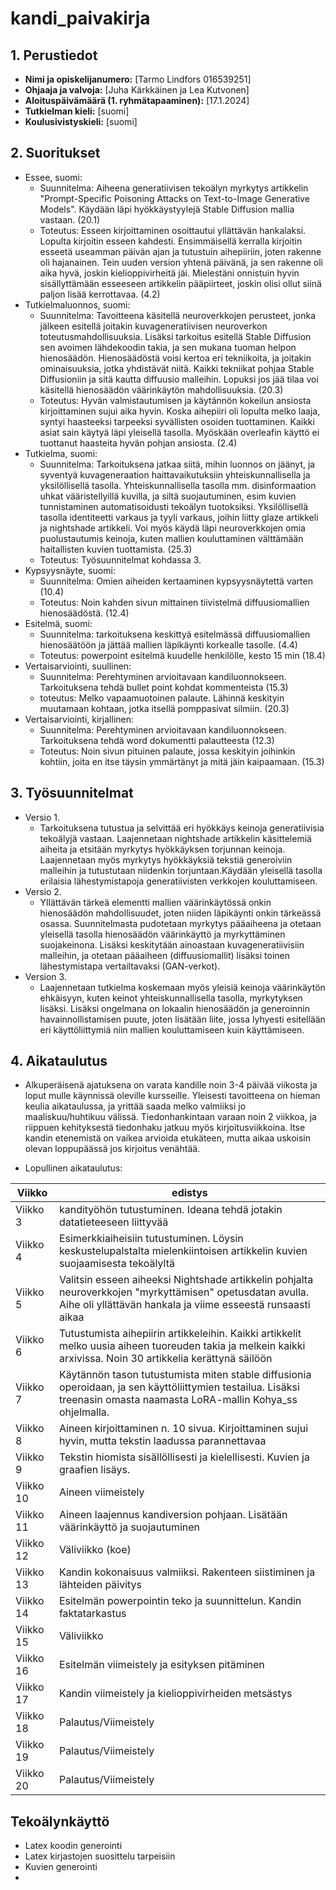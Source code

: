# kandi_paivakirja

## 1. Perustiedot
- **Nimi ja opiskelijanumero:** [Tarmo Lindfors 016539251]
- **Ohjaaja ja valvoja:** [Juha Kärkkäinen ja Lea Kutvonen]
- **Aloituspäivämäärä (1. ryhmätapaaminen):** [17.1.2024]
- **Tutkielman kieli:** [suomi]
- **Koulusivistyskieli:** [suomi]

## 2. Suoritukset
- Essee, suomi:
   - Suunnitelma: Aiheena generatiivisen tekoälyn myrkytys artikkelin "Prompt-Specific Poisoning Attacks on Text-to-Image Generative Models". Käydään läpi hyökkäystyylejä Stable Diffusion mallia vastaan. (20.1)
   - Toteutus: Esseen kirjoittaminen osoittautui yllättävän hankalaksi. Lopulta kirjoitin esseen kahdesti. Ensimmäisellä kerralla kirjoitin esseetä useamman päivän ajan ja tutustuin aihepiiriin, joten rakenne oli hajanainen. Tein uuden version yhtenä päivänä, ja sen rakenne oli aika hyvä, joskin kielioppivirheitä jäi. Mielestäni onnistuin hyvin sisällyttämään esseeseen artikkelin pääpiirteet, joskin olisi ollut siinä paljon lisää kerrottavaa. (4.2)
- Tutkielmaluonnos, suomi:
   - Suunnitelma: Tavoitteena käsitellä neuroverkkojen perusteet, jonka jälkeen esitellä joitakin kuvageneratiivisen neuroverkon toteutusmahdollisuuksia. Lisäksi tarkoitus esitellä Stable Diffusion sen avoimen lähdekoodin takia, ja sen mukana tuoman helpon hienosäädön. Hienosäädöstä voisi kertoa eri tekniikoita, ja joitakin ominaisuuksia, jotka yhdistävät niitä. Kaikki tekniikat pohjaa Stable Diffusioniin ja sitä kautta diffuusio malleihin. Lopuksi jos jää tilaa voi käsitellä hienosäädön väärinkäytön mahdollisuuksia. (20.3)
   - Toteutus: Hyvän valmistautumisen ja käytännön kokeilun ansiosta kirjoittaminen sujui aika hyvin. Koska aihepiiri oli lopulta melko laaja, syntyi haasteeksi tarpeeksi syvällisten osoiden tuottaminen. Kaikki asiat sain käytyä läpi yleisellä tasolla. Myöskään overleafin käyttö ei tuottanut haasteita hyvän pohjan ansiosta. (2.4)
- Tutkielma, suomi:
  - Suunnitelma: Tarkoituksena jatkaa siitä, mihin luonnos on jäänyt, ja syventyä kuvageneraation haittavaikutuksiin yhteiskunnallisella ja yksilöllisellä tasolla. Yhteiskunnallisella tasolla mm. disinformaation uhkat vääristellyillä kuvilla, ja siltä suojautuminen, esim kuvien tunnistaminen automatisoidusti tekoälyn tuotoksiksi. Yksilöllisellä tasolla identiteetti varkaus ja tyyli varkaus, joihin liitty glaze artikkeli ja nightshade artikkeli. Voi myös käydä läpi neuroverkkojen omia puolustautumis keinoja, kuten mallien kouluttaminen välttämään haitallisten kuvien tuottamista. (25.3)
  - Toteutus: Työsuunnitelmat kohdassa 3.
- Kypsyysnäyte, suomi:
     - Suunnitelma: Omien aiheiden kertaaminen kypsyysnäytettä varten (10.4)
     - Toteutus: Noin kahden sivun mittainen tiivistelmä diffuusiomallien hienosäädöstä. (12.4)
- Esitelmä, suomi:
     - Suunnitelma: tarkoituksena keskittyä esitelmässä diffuusiomallien hienosäätöön ja jättää mallien läpikäynti korkealle tasolle. (4.4)
     - Toteutus: powerpoint esitelmä kuudelle henkilölle, kesto 15 min (18.4)
- Vertaisarviointi, suullinen:
   -  Suunnitelma: Perehtyminen arvioitavaan kandiluonnokseen. Tarkoituksena tehdä bullet point kohdat kommenteista (15.3)
   -   toteutus: Melko vapaamuotoinen palaute. Lähinnä keskityin muutamaan kohtaan, jotka itsellä pomppasivat silmiin. (20.3)
- Vertaisarviointi, kirjallinen:
   -  Suunnitelma: Perehtyminen arvioitavaan kandiluonnokseen. Tarkoituksena tehdä word dokumentti palautteesta (12.3)
   - Toteutus: Noin sivun pituinen palaute, jossa keskityin joihinkin kohtiin, joita en itse täysin ymmärtänyt ja mitä jäin kaipaamaan. (15.3)
 
## 3. Työsuunnitelmat

- Versio 1.
   - Tarkoituksena tutustua ja selvittää eri hyökkäys keinoja generatiivisia tekoälyjä vastaan. Laajennetaan nightshade artikkelin käsittelemiä aiheita ja etsitään myrkytys hyökkäyksen torjunnan keinoja. Laajennetaan myös myrkytys hyökkäyksiä tekstiä generoiviin malleihin ja tutustutaan niidenkin torjuntaan.Käydään yleisellä tasolla erilaisia lähestymistapoja generatiivisten verkkojen kouluttamiseen.
- Versio 2.
   - Yllättävän tärkeä elementti mallien väärinkäytössä onkin hienosäädön mahdollisuudet, joten niiden läpikäynti onkin tärkeässä osassa. Suunnitelmasta pudotetaan myrkytys pääaiheena ja otetaan yleisellä tasolla hienosäädön väärinkäyttö ja myrkyttäminen suojakeinona. Lisäksi keskitytään ainoastaan kuvageneratiivisiin malleihin, ja otetaan pääaiheen (diffuusiomallit) lisäksi toinen lähestymistapa vertailtavaksi (GAN-verkot).
- Version 3.
   - Laajennetaan tutkielma koskemaan myös yleisiä keinoja väärinkäytön ehkäisyyn, kuten keinot yhteiskunnallisella tasolla, myrkytyksen lisäksi. Lisäksi ongelmana on lokaalin hienosäädön ja generoinnin havainnollistamisen puute, joten lisätään liite, jossa lyhyesti esitellään eri käyttöliittymiä niin mallien kouluttamiseen kuin käyttämiseen.

## 4. Aikataulutus

- Alkuperäisenä ajatuksena on varata kandille noin 3-4 päivää viikosta ja loput mulle käynnissä oleville kursseille. Yleisesti tavoitteena on hieman keulia aikataulussa, ja yrittää saada melko valmiiksi jo maaliskuu/huhtikuu välissä. Tiedonhankintaan varaan noin 2 viikkoa, ja riippuen kehityksestä tiedonhaku jatkuu myös kirjoitusviikkoina. Itse kandin etenemistä on vaikea arvioida etukäteen, mutta aikaa uskoisin olevan loppupäässä jos kirjoitus venähtää.

- Lopullinen aikataulutus:

| Viikko | edistys |
|--------|-----------|
| Viikko 3 | kandityöhön tutustuminen. Ideana tehdä jotakin datatieteeseen liittyvää |
| Viikko 4 | Esimerkkiaiheisiin tutustuminen. Löysin keskustelupalstalta mielenkiintoisen artikkelin kuvien suojaamisesta tekoälyltä |
| Viikko 5 | Valitsin esseen aiheeksi Nightshade artikkelin pohjalta neuroverkkojen "myrkyttämisen" opetusdatan avulla. Aihe oli yllättävän hankala ja viime esseestä runsaasti aikaa |
| Viikko 6 | Tutustumista aihepiirin artikkeleihin. Kaikki artikkelit melko uusia aiheen tuoreuden takia ja melkein kaikki arxivissa. Noin 30 artikkelia kerättynä säilöön |
| Viikko 7 | Käytännön tason tutustumista miten stable diffusionia operoidaan, ja sen käyttöliittymien testailua. Lisäksi treenasin omasta naamasta LoRA-mallin Kohya_ss ohjelmalla. |
| Viikko 8 | Aineen kirjoittaminen n. 10 sivua. Kirjoittaminen sujui hyvin, mutta tekstin laadussa parannettavaa |
| Viikko 9 | Tekstin hiomista sisällöllisesti ja kielellisesti. Kuvien ja graafien lisäys. |
| Viikko 10 | Aineen viimeistely |
| Viikko 11 | Aineen laajennus kandiversion pohjaan. Lisätään väärinkäyttö ja suojautuminen |
| Viikko 12 | Väliviikko (koe) |
| Viikko 13 | Kandin kokonaisuus valmiiksi. Rakenteen siistiminen ja lähteiden päivitys |
| Viikko 14 | Esitelmän powerpointin teko ja suunnittelun. Kandin faktatarkastus |
| Viikko 15 | Väliviikko |
| Viikko 16 | Esitelmän viimeistely ja esityksen pitäminen |
| Viikko 17 | Kandin viimeistely ja kielioppivirheiden metsästys |
| Viikko 18 | Palautus/Viimeistely |
| Viikko 19 | Palautus/Viimeistely |
| Viikko 20 | Palautus/Viimeistely |

## Tekoälynkäyttö
- Latex koodin generointi
- Latex kirjastojen suosittelu tarpeisiin
- Kuvien generointi
- 

